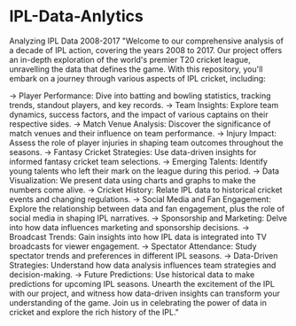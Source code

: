 # IPL-Data-Anlytics
Analyzing IPL Data 2008-2017
"Welcome to our comprehensive analysis of a decade of IPL action, covering the years 2008 to 2017. Our project offers an in-depth exploration of the world's premier T20 cricket league, unravelling the data that defines the game. With this repository, you'll embark on a journey through various aspects of IPL cricket, including:

-> Player Performance: Dive into batting and bowling statistics, tracking trends, standout players, and key records.
-> Team Insights: Explore team dynamics, success factors, and the impact of various captains on their respective sides.
-> Match Venue Analysis: Discover the significance of match venues and their influence on team performance.
-> Injury Impact: Assess the role of player injuries in shaping team outcomes throughout the seasons.
-> Fantasy Cricket Strategies: Use data-driven insights for informed fantasy cricket team selections.
-> Emerging Talents: Identify young talents who left their mark on the league during this period.
-> Data Visualization: We present data using charts and graphs to make the numbers come alive.
-> Cricket History: Relate IPL data to historical cricket events and changing regulations.
-> Social Media and Fan Engagement: Explore the relationship between data and fan engagement, plus the role of social media in shaping IPL narratives.
-> Sponsorship and Marketing: Delve into how data influences marketing and sponsorship decisions.
-> Broadcast Trends: Gain insights into how IPL data is integrated into TV broadcasts for viewer engagement.
-> Spectator Attendance: Study spectator trends and preferences in different IPL seasons.
-> Data-Driven Strategies: Understand how data analysis influences team strategies and decision-making.
-> Future Predictions: Use historical data to make predictions for upcoming IPL seasons.
Unearth the excitement of the IPL with our project, and witness how data-driven insights can transform your understanding of the game. Join us in celebrating the power of data in cricket and explore the rich history of the IPL."
